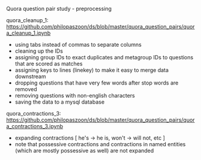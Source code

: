 Quora question pair study - preprocessing


quora_cleanup_1:
<br>https://github.com/philopaszoon/ds/blob/master/quora_question_pairs/quora_cleanup_1.ipynb
* using tabs instead of commas to separate columns
* cleaning up the IDs
* assigning group IDs to exact duplicates and metagroup IDs to questions that are scored as matches
* assigning keys to lines (linekey) to make it easy to merge data downstream 
* dropping questions that have very few words after stop words are removed
* removing questions with non-english characters
* saving the data to a mysql database


quora_contractions_3:
<br>https://github.com/philopaszoon/ds/blob/master/quora_question_pairs/quora_contractions_3.ipynb
* expanding contractions [ he's -> he is,   won't -> will not,   etc ]
* note that possessive contractions and contractions in named entities (which are mostly possessive as well) are not expanded


